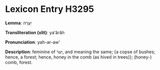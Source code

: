 # Lexicon Entry H3295

**Lemma**: יַעֲרָה

**Transliteration (xlit)**: yaʻărâh

**Pronunciation**: yah-ar-aw'

**Description**:
feminine of יַעַר, and meaning the same; {a copse of bushes; hence, a forest; hence, honey in the comb (as hived in trees)}; (honey-) comb, forest.
